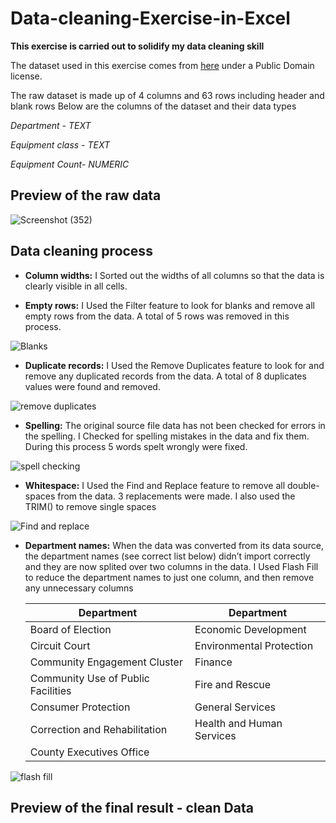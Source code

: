 #                               Data-cleaning-Exercise-in-Excel
**This exercise is carried out to solidify my data cleaning skill**

The dataset used in this exercise comes from [here](https://data.montgomerycountymd.gov/Government/Fleet-Equipment-Inventory/93vc-wpdr) under a Public Domain license.

The raw dataset is made up of 4 columns and 63 rows including header and blank rows
Below are the columns of the dataset and their data types


*Department - TEXT*

*Equipment class - TEXT*

*Equipment Count- NUMERIC*


## Preview of the raw data
![Screenshot (352)](https://github.com/dannieRope/Data-cleaning-Exercise-in-Excel/assets/132214828/25e0164a-05a7-4646-93da-848af18f3e89)

##                                   Data cleaning process
* **Column widths:** I Sorted out the widths of all columns so that the data is clearly visible in all cells.

* **Empty rows:** I Used the Filter feature to look for blanks and remove all empty rows from the data. A total of 5 rows was removed in this process.

![Blanks](https://github.com/dannieRope/Data-cleaning-Exercise-in-Excel/assets/132214828/42aeed5f-20a3-4a9d-9d4c-5be566bb8442)

  

* **Duplicate records:** I Used the Remove Duplicates feature to look for and remove any duplicated records from the data. A total of 8 duplicates values were found and removed.

![remove duplicates](https://github.com/dannieRope/Data-cleaning-Exercise-in-Excel/assets/132214828/30b8e4fa-313b-4107-9838-725095e1ee6d)


* **Spelling:** The original source file data has not been checked for errors in the spelling. I Checked for spelling mistakes in the data and fix them. During this process 5 words spelt wrongly were fixed.

![spell checking](https://github.com/dannieRope/Data-cleaning-Exercise-in-Excel/assets/132214828/0a807d6e-3b8f-4ee4-aee0-108be4e0ea05)


* **Whitespace:** I Used the Find and Replace feature to remove all double-spaces from the data. 3 replacements were made. I also used the TRIM() to remove single spaces

![Find and replace](https://github.com/dannieRope/Data-cleaning-Exercise-in-Excel/assets/132214828/7e3a4746-8568-4bf1-890c-1f2d0ac9ab20)
  

* **Department names:** When the data was converted from its data source, the department names (see correct list below) didn’t import correctly and they are now splited over two columns in the data. I Used Flash Fill to reduce the department names to just one column, and then remove any unnecessary columns

  
   | Department| Department|
   |----------------|----------------|
   |Board of Election|Economic Development|
   |Circuit Court|Environmental Protection|
   |Community Engagement Cluster|Finance|
   |Community Use of Public Facilities|Fire and Rescue|
   |Consumer Protection|General Services|
   |Correction and Rehabilitation|Health and Human Services|
   |County Executives Office|    |

![flash fill](https://github.com/dannieRope/Data-cleaning-Exercise-in-Excel/assets/132214828/727fb490-e7cc-44fd-998b-2f3978cea1c5)

## Preview of the final result - clean Data

